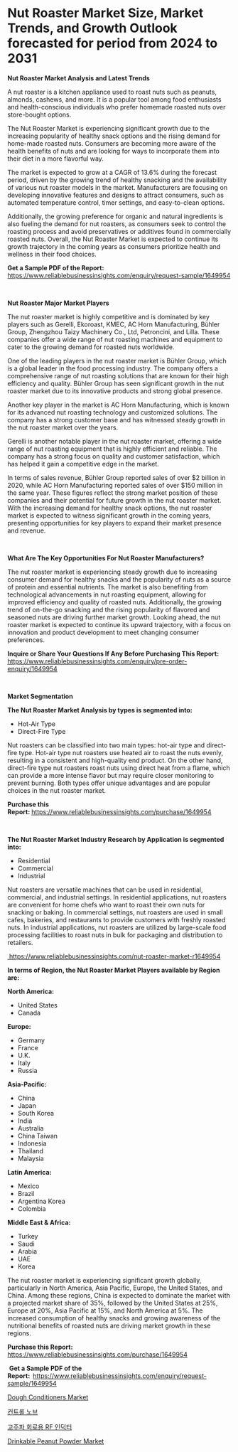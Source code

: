 <p><h1>Nut Roaster Market Size, Market Trends, and Growth Outlook forecasted for period from 2024 to 2031</h1></p><p><strong>Nut Roaster Market Analysis and Latest Trends</strong></p>
<p><p>A nut roaster is a kitchen appliance used to roast nuts such as peanuts, almonds, cashews, and more. It is a popular tool among food enthusiasts and health-conscious individuals who prefer homemade roasted nuts over store-bought options.</p><p>The Nut Roaster Market is experiencing significant growth due to the increasing popularity of healthy snack options and the rising demand for home-made roasted nuts. Consumers are becoming more aware of the health benefits of nuts and are looking for ways to incorporate them into their diet in a more flavorful way.</p><p>The market is expected to grow at a CAGR of 13.6% during the forecast period, driven by the growing trend of healthy snacking and the availability of various nut roaster models in the market. Manufacturers are focusing on developing innovative features and designs to attract consumers, such as automated temperature control, timer settings, and easy-to-clean options.</p><p>Additionally, the growing preference for organic and natural ingredients is also fueling the demand for nut roasters, as consumers seek to control the roasting process and avoid preservatives or additives found in commercially roasted nuts. Overall, the Nut Roaster Market is expected to continue its growth trajectory in the coming years as consumers prioritize health and wellness in their food choices.</p></p>
<p><strong>Get a Sample PDF of the Report:&nbsp;</strong> <a href="https://www.reliablebusinessinsights.com/enquiry/request-sample/1649954">https://www.reliablebusinessinsights.com/enquiry/request-sample/1649954</a></p>
<p>&nbsp;</p>
<p><strong>Nut Roaster Major Market Players</strong></p>
<p><p>The nut roaster market is highly competitive and is dominated by key players such as Gerelli, Ekoroast, KMEC, AC Horn Manufacturing, Bühler Group, Zhengzhou Taizy Machinery Co., Ltd, Petroncini, and Lilla. These companies offer a wide range of nut roasting machines and equipment to cater to the growing demand for roasted nuts worldwide.</p><p>One of the leading players in the nut roaster market is Bühler Group, which is a global leader in the food processing industry. The company offers a comprehensive range of nut roasting solutions that are known for their high efficiency and quality. Bühler Group has seen significant growth in the nut roaster market due to its innovative products and strong global presence.</p><p>Another key player in the market is AC Horn Manufacturing, which is known for its advanced nut roasting technology and customized solutions. The company has a strong customer base and has witnessed steady growth in the nut roaster market over the years.</p><p>Gerelli is another notable player in the nut roaster market, offering a wide range of nut roasting equipment that is highly efficient and reliable. The company has a strong focus on quality and customer satisfaction, which has helped it gain a competitive edge in the market.</p><p>In terms of sales revenue, Bühler Group reported sales of over $2 billion in 2020, while AC Horn Manufacturing reported sales of over $150 million in the same year. These figures reflect the strong market position of these companies and their potential for future growth in the nut roaster market. With the increasing demand for healthy snack options, the nut roaster market is expected to witness significant growth in the coming years, presenting opportunities for key players to expand their market presence and revenue.</p></p>
<p>&nbsp;</p>
<p><strong>What Are The Key Opportunities For Nut Roaster Manufacturers?</strong></p>
<p><p>The nut roaster market is experiencing steady growth due to increasing consumer demand for healthy snacks and the popularity of nuts as a source of protein and essential nutrients. The market is also benefiting from technological advancements in nut roasting equipment, allowing for improved efficiency and quality of roasted nuts. Additionally, the growing trend of on-the-go snacking and the rising popularity of flavored and seasoned nuts are driving further market growth. Looking ahead, the nut roaster market is expected to continue its upward trajectory, with a focus on innovation and product development to meet changing consumer preferences.</p></p>
<p><strong>Inquire or Share Your Questions If Any Before Purchasing This Report:</strong> <a href="https://www.reliablebusinessinsights.com/enquiry/pre-order-enquiry/1649954">https://www.reliablebusinessinsights.com/enquiry/pre-order-enquiry/1649954</a></p>
<p>&nbsp;</p>
<p><strong>Market Segmentation</strong></p>
<p><strong>The Nut Roaster Market Analysis by types is segmented into:</strong></p>
<p><ul><li>Hot-Air Type</li><li>Direct-Fire Type</li></ul></p>
<p><p>Nut roasters can be classified into two main types: hot-air type and direct-fire type. Hot-air type nut roasters use heated air to roast the nuts evenly, resulting in a consistent and high-quality end product. On the other hand, direct-fire type nut roasters roast nuts using direct heat from a flame, which can provide a more intense flavor but may require closer monitoring to prevent burning. Both types offer unique advantages and are popular choices in the nut roaster market.</p></p>
<p><strong>Purchase this Report:&nbsp;</strong><a href="https://www.reliablebusinessinsights.com/purchase/1649954">https://www.reliablebusinessinsights.com/purchase/1649954</a></p>
<p>&nbsp;</p>
<p><strong>The Nut Roaster Market Industry Research by Application is segmented into:</strong></p>
<p><ul><li>Residential</li><li>Commercial</li><li>Industrial</li></ul></p>
<p><p>Nut roasters are versatile machines that can be used in residential, commercial, and industrial settings. In residential applications, nut roasters are convenient for home chefs who want to roast their own nuts for snacking or baking. In commercial settings, nut roasters are used in small cafes, bakeries, and restaurants to provide customers with freshly roasted nuts. In industrial applications, nut roasters are utilized by large-scale food processing facilities to roast nuts in bulk for packaging and distribution to retailers.</p></p>
<p><a href="https://www.reliablebusinessinsights.com/nut-roaster-market-r1649954">&nbsp;https://www.reliablebusinessinsights.com/nut-roaster-market-r1649954</a></p>
<p><strong>In terms of Region, the Nut Roaster Market Players available by Region are:</strong></p>
<p>
    <p> <strong> North America: </strong>
        <ul>
            <li>United States</li>
            <li>Canada</li>
        </ul>
        </p> 
    <p> <strong> Europe: </strong>
        <ul>
            <li>Germany</li>
            <li>France</li>
            <li>U.K.</li>
            <li>Italy</li>
            <li>Russia</li>
        </ul>
        </p> 
    <p> <strong> Asia-Pacific: </strong>
        <ul>
            <li>China</li>
            <li>Japan</li>
            <li>South Korea</li>
            <li>India</li>
            <li>Australia</li>
            <li>China Taiwan</li>
            <li>Indonesia</li>
            <li>Thailand</li>
            <li>Malaysia</li>
        </ul>
        </p> 
    <p> <strong> Latin America: </strong>
        <ul>
            <li>Mexico</li>
            <li>Brazil</li>
            <li>Argentina Korea</li>
            <li>Colombia</li>
        </ul>
        </p> 
    <p> <strong> Middle East & Africa: </strong>
        <ul>
            <li>Turkey</li>
            <li>Saudi</li>
            <li>Arabia</li>
            <li>UAE</li>
            <li>Korea</li>
        </ul>
    </p>
    </p>
<p><p>The nut roaster market is experiencing significant growth globally, particularly in North America, Asia Pacific, Europe, the United States, and China. Among these regions, China is expected to dominate the market with a projected market share of 35%, followed by the United States at 25%, Europe at 20%, Asia Pacific at 15%, and North America at 5%. The increased consumption of healthy snacks and growing awareness of the nutritional benefits of roasted nuts are driving market growth in these regions.</p></p>
<p><strong>Purchase this Report: </strong><a href="https://www.reliablebusinessinsights.com/purchase/1649954">https://www.reliablebusinessinsights.com/purchase/1649954</a></p>
<p>&nbsp;<strong>Get a Sample PDF of the Report:&nbsp;&nbsp;</strong><a href="https://www.reliablebusinessinsights.com/enquiry/request-sample/1649954">https://www.reliablebusinessinsights.com/enquiry/request-sample/1649954</a></p>
<p><strong></strong></p>
<p><p><a href="https://github.com/ZackaryHalvorson2023/Market-Research-Report-List-1/blob/main/dough-conditioners-market.md">Dough Conditioners Market</a></p><p><a href="https://github.com/Howaoole34545/Market-Research-Report-List-2/blob/main/9851874164198.md">컨트롤 노브</a></p><p><a href="https://medium.com/@kellylyncyh543964/rf-%EC%9D%B8%EB%8D%95%ED%84%B0%EB%A5%BC-%EC%9C%84%ED%95%9C-%EA%B3%A0%EC%A3%BC%ED%8C%8C-%ED%9A%8C%EB%A1%9C-%EC%8B%9C%EC%9E%A5-%EC%A0%90%EC%9C%A0%EC%9C%A8-%EB%B0%8F-%EC%83%88%EB%A1%9C%EC%9A%B4-%ED%8A%B8%EB%A0%8C%EB%93%9C-%EB%B6%84%EC%84%9D-%EC%A2%85%EB%A5%98-%EC%9D%91%EC%9A%A9-%EC%B5%9C%EC%A2%85-%EC%82%AC%EC%9A%A9-%EB%B0%8F-2024%EB%85%84%EB%B6%80%ED%84%B0-2031%EB%85%84%EA%B9%8C%EC%A7%80%EC%9D%98-%EC%98%88%EC%B8%A1%EC%97%90-%EC%9D%98%ED%95%B4-7252544351c8">고주파 회로용 RF 인덕터</a></p><p><a href="https://github.com/AnnChovey2023/Market-Research-Report-List-1/blob/main/drinkable-peanut-powder-market.md">Drinkable Peanut Powder Market</a></p></p>